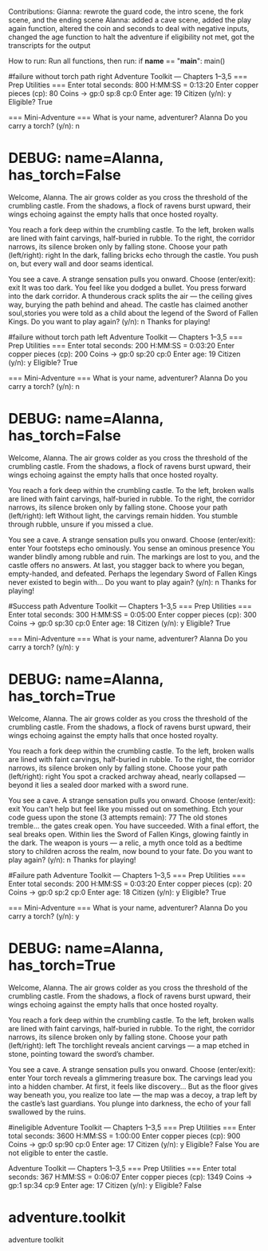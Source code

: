 Contributions:
Gianna: rewrote the guard code, the intro scene, the fork scene, and the ending scene
Alanna: added a cave scene, added the play again function, altered the coin and seconds to deal with negative inputs, changed the age function to halt the adventure if eligibility not met, got the transcripts for the output

How to run:
Run all functions, then run:
if __name__ == "__main__":
  main()

#failure without torch path right
Adventure Toolkit — Chapters 1–3,5
=== Prep Utilities ===
Enter total seconds: 800
H:MM:SS = 0:13:20
Enter copper pieces (cp): 80
Coins → gp:0  sp:8  cp:0
Enter age: 19
Citizen (y/n): y
Eligible? True

=== Mini-Adventure ===
What is your name, adventurer? Alanna
Do you carry a torch? (y/n): n
# DEBUG: name=Alanna, has_torch=False

Welcome, Alanna.
The air grows colder as you cross the threshold of the crumbling castle.
From the shadows, a flock of ravens burst upward, their wings echoing against the empty halls that once hosted royalty.

You reach a fork deep within the crumbling castle.
To the left, broken walls are lined with faint carvings, half-buried in rubble.
To the right, the corridor narrows, its silence broken only by falling stone.
Choose your path (left/right): right
In the dark, falling bricks echo through the castle. You push on, but every wall and door seams identical.

You see a cave. A strange sensation pulls you onward.
Choose (enter/exit): exit
It was too dark. You feel like you dodged a bullet.
You press forward into the dark corridor.
A thunderous crack splits the air — the ceiling gives way, burying the path behind and ahead.
The castle has claimed another soul,stories you were told as a child about the legend of the Sword of Fallen Kings.
Do you want to play again? (y/n): n
Thanks for playing!

#failure without torch path left
Adventure Toolkit — Chapters 1–3,5
=== Prep Utilities ===
Enter total seconds: 200
H:MM:SS = 0:03:20
Enter copper pieces (cp): 200
Coins → gp:0  sp:20  cp:0
Enter age: 19
Citizen (y/n): y
Eligible? True

=== Mini-Adventure ===
What is your name, adventurer? Alanna
Do you carry a torch? (y/n): n
# DEBUG: name=Alanna, has_torch=False

Welcome, Alanna.
The air grows colder as you cross the threshold of the crumbling castle.
From the shadows, a flock of ravens burst upward, their wings echoing against the empty halls that once hosted royalty.

You reach a fork deep within the crumbling castle.
To the left, broken walls are lined with faint carvings, half-buried in rubble.
To the right, the corridor narrows, its silence broken only by falling stone.
Choose your path (left/right): left
Without light, the carvings remain hidden. You stumble through rubble, unsure if you missed a clue.

You see a cave. A strange sensation pulls you onward.
Choose (enter/exit): enter
Your footsteps echo ominously. You sense an ominous presence
You wander blindly among rubble and ruin. The markings are lost to you, and the castle offers no answers.
At last, you stagger back to where you began, empty-handed, and defeated. Perhaps the legendary Sword of Fallen Kings never existed to begin with...
Do you want to play again? (y/n): n
Thanks for playing!

#Success path
Adventure Toolkit — Chapters 1–3,5
=== Prep Utilities ===
Enter total seconds: 300
H:MM:SS = 0:05:00
Enter copper pieces (cp): 300
Coins → gp:0  sp:30  cp:0
Enter age: 18
Citizen (y/n): y
Eligible? True

=== Mini-Adventure ===
What is your name, adventurer? Alanna
Do you carry a torch? (y/n): y
# DEBUG: name=Alanna, has_torch=True

Welcome, Alanna.
The air grows colder as you cross the threshold of the crumbling castle.
From the shadows, a flock of ravens burst upward, their wings echoing against the empty halls that once hosted royalty.

You reach a fork deep within the crumbling castle.
To the left, broken walls are lined with faint carvings, half-buried in rubble.
To the right, the corridor narrows, its silence broken only by falling stone.
Choose your path (left/right): right
You spot a cracked archway ahead, nearly collapsed — beyond it lies a sealed door marked with a sword rune.

You see a cave. A strange sensation pulls you onward.
Choose (enter/exit): exit
You can't help but feel like you missed out on something.
Etch your code guess upon the stone (3 attempts remain): 77
The old stones tremble... the gates creak open. You have succeeded.
With a final effort, the seal breaks open. Within lies the Sword of Fallen Kings, glowing faintly in the dark.
The weapon is yours — a relic, a myth once told as a bedtime story to children across the realm, now bound to your fate.
Do you want to play again? (y/n): n
Thanks for playing!

#Failure path
Adventure Toolkit — Chapters 1–3,5
=== Prep Utilities ===
Enter total seconds: 200
H:MM:SS = 0:03:20
Enter copper pieces (cp): 20
Coins → gp:0  sp:2  cp:0
Enter age: 18
Citizen (y/n): y
Eligible? True

=== Mini-Adventure ===
What is your name, adventurer? Alanna
Do you carry a torch? (y/n): y
# DEBUG: name=Alanna, has_torch=True

Welcome, Alanna.
The air grows colder as you cross the threshold of the crumbling castle.
From the shadows, a flock of ravens burst upward, their wings echoing against the empty halls that once hosted royalty.

You reach a fork deep within the crumbling castle.
To the left, broken walls are lined with faint carvings, half-buried in rubble.
To the right, the corridor narrows, its silence broken only by falling stone.
Choose your path (left/right): left
The torchlight reveals ancient carvings — a map etched in stone, pointing toward the sword’s chamber.

You see a cave. A strange sensation pulls you onward.
Choose (enter/exit): enter
Your torch reveals a glimmering treasure box.
The carvings lead you into a hidden chamber. At first, it feels like discovery...
But as the floor gives way beneath you, you realize too late — the map was a decoy, a trap left by the castle’s last guardians.
You plunge into darkness, the echo of your fall swallowed by the ruins.

#ineligible
Adventure Toolkit — Chapters 1–3,5
=== Prep Utilities ===
Enter total seconds: 3600
H:MM:SS = 1:00:00
Enter copper pieces (cp): 900
Coins → gp:0  sp:90  cp:0
Enter age: 17
Citizen (y/n): y
Eligible? False
You are not eligible to enter the castle.


Adventure Toolkit — Chapters 1–3,5
=== Prep Utilities ===
Enter total seconds: 367
H:MM:SS = 0:06:07
Enter copper pieces (cp): 1349
Coins → gp:1  sp:34  cp:9
Enter age: 17
Citizen (y/n): y
Eligible? False


# adventure.toolkit
adventure toolkit
